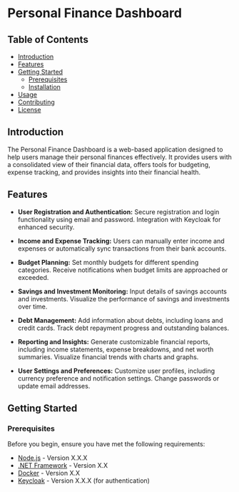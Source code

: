 # Personal Finance Dashboard

## Table of Contents

- [Introduction](#introduction)
- [Features](#features)
- [Getting Started](#getting-started)
  - [Prerequisites](#prerequisites)
  - [Installation](#installation)
- [Usage](#usage)
- [Contributing](#contributing)
- [License](#license)

## Introduction

The Personal Finance Dashboard is a web-based application designed to help users manage their personal finances effectively. It provides users with a consolidated view of their financial data, offers tools for budgeting, expense tracking, and provides insights into their financial health.

## Features

- **User Registration and Authentication:** Secure registration and login functionality using email and password. Integration with Keycloak for enhanced security.

- **Income and Expense Tracking:** Users can manually enter income and expenses or automatically sync transactions from their bank accounts.

- **Budget Planning:** Set monthly budgets for different spending categories. Receive notifications when budget limits are approached or exceeded.

- **Savings and Investment Monitoring:** Input details of savings accounts and investments. Visualize the performance of savings and investments over time.

- **Debt Management:** Add information about debts, including loans and credit cards. Track debt repayment progress and outstanding balances.

- **Reporting and Insights:** Generate customizable financial reports, including income statements, expense breakdowns, and net worth summaries. Visualize financial trends with charts and graphs.

- **User Settings and Preferences:** Customize user profiles, including currency preference and notification settings. Change passwords or update email addresses.

## Getting Started

### Prerequisites

Before you begin, ensure you have met the following requirements:

- [Node.js](https://nodejs.org/) - Version X.X.X
- [.NET Framework](https://dotnet.microsoft.com/download/dotnet-framework) - Version X.X
- [Docker](https://www.docker.com/) - Version X.X
- [Keycloak](https://www.keycloak.org/) - Version X.X.X (for authentication)

